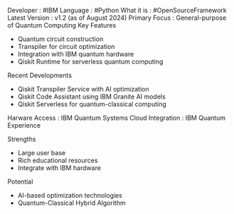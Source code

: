 Developer : #IBM 
Language : #Python 
What it is : #OpenSourceFramework 
Latest Version : v1.2 (as of August 2024)
Primary Focus : General-purpose of Quantum Computing
Key Features
- Quantum circuit construction  
- Transpiler for circuit optimization  
- Integration with IBM quantum hardware  
- Qiskit Runtime for serverless quantum computing

Recent Developments
- Qiskit Transpiler Service with AI optimization  
- Qiskit Code Assistant using IBM Granite AI models  
- Qiskit Serverless for quantum-classical computing

Harware Access : IBM Quantum Systems
Cloud Integration : IBM Quantum Experience

Strengths 
- Large user base
- Rich educational resources
- Integrate with IBM hardware

Potential
- AI-based optimization technologies
- Quantum-Classical Hybrid Algorithm